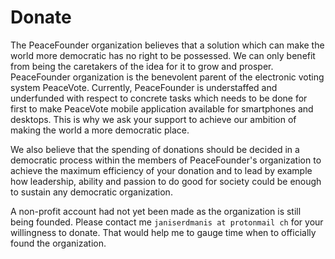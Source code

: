 # Donate

The PeaceFounder organization believes that a solution which can make the world more democratic has no right to be possessed. We can only benefit from being the caretakers of the idea for it to grow and prosper. PeaceFounder organization is the benevolent parent of the electronic voting system PeaceVote. Currently, PeaceFounder is understaffed and underfunded with respect to concrete tasks which needs to be done for first to make PeaceVote mobile application available for smartphones and desktops. This is why we ask your support to achieve our ambition of making the world a more democratic place. 

We also believe that the spending of donations should be decided in a democratic process within the members of PeaceFounder's organization to achieve the maximum efficiency of your donation and to lead by example how leadership, ability and passion to do good for society could be enough to sustain any democratic organization. 

A non-profit account had not yet been made as the organization is still being founded. Please contact me `janiserdmanis at protonmail ch` for your willingness to donate. That would help me to gauge time when to officially found the organization.   

